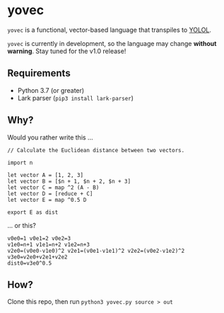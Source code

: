 # yovec

`yovec` is a functional, vector-based language that transpiles to [YOLOL](https://wiki.starbasegame.com/index.php/YOLOL).

`yovec` is currently in development, so the language may change **without warning**. Stay tuned for the v1.0 release!

## Requirements

- Python 3.7 (or greater)
- Lark parser (`pip3 install lark-parser`)

## Why?

Would you rather write this ...

```
// Calculate the Euclidean distance between two vectors.

import n

let vector A = [1, 2, 3]
let vector B = [$n + 1, $n + 2, $n + 3]
let vector C = map ^2 (A - B)
let vector D = [reduce + C]
let vector E = map ^0.5 D

export E as dist
```

... or this?

```
v0e0=1 v0e1=2 v0e2=3
v1e0=n+1 v1e1=n+2 v1e2=n+3
v2e0=(v0e0-v1e0)^2 v2e1=(v0e1-v1e1)^2 v2e2=(v0e2-v1e2)^2
v3e0=v2e0+v2e1+v2e2
dist0=v3e0^0.5
```

## How?

Clone this repo, then run `python3 yovec.py source > out`
